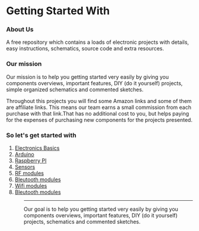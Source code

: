 <h1>Getting Started With</h1>
<h3>About Us</h3>
<p>
A free repository which contains a loads of electronic projects with details, easy instructions, schematics, source code and extra resources.
</p>
<h3>Our mission</h3>
<p>
Our mission is to help you getting started very easily by giving you components overviews, important features, DIY (do it yourself) projects, simple organized schematics and commented sketches.
</p>
<p>
Throughout this projects you will find some Amazon links and some of them are affiliate links. This means our team earns a small commission from each purchase with that link.That has no additional cost to you, but helps paying for the expenses of purchasing new components for the projects presented.
</p>
<h3>So let's get started with</h3>
<ol>
 <li><a href="">Electronics Basics</a></li>
 <li><a href="https://github.com/AhmedDjebali/Getting-Started-With/tree/master/Arduino">Arduino</a></li>
 <li><a href="">Raspberry PI</a></li>
 <li><a href="https://github.com/AhmedDjebali/Getting-Started-With/tree/master/Sensors">Sensors</a></li>
 <li><a href="https://github.com/AhmedDjebali/Getting-Started-With/tree/master/RF">RF modules</a></li>
 <li><a href=https://github.com/AhmedDjebali/Getting-Started-With/tree/master/Bleutooth"">Bleutooth modules</a></li>
 <li><a href="https://github.com/AhmedDjebali/Getting-Started-With/tree/master/Wifi">Wifi modules</a></li>
 <li><a href="">Bleutooth modules</a></li>
<ol>
<hr/>
Our goal is to help you getting started very easily by giving you components overviews, important features, DIY (do it yourself) projects, schematics and commented sketches.<br/><br/>
